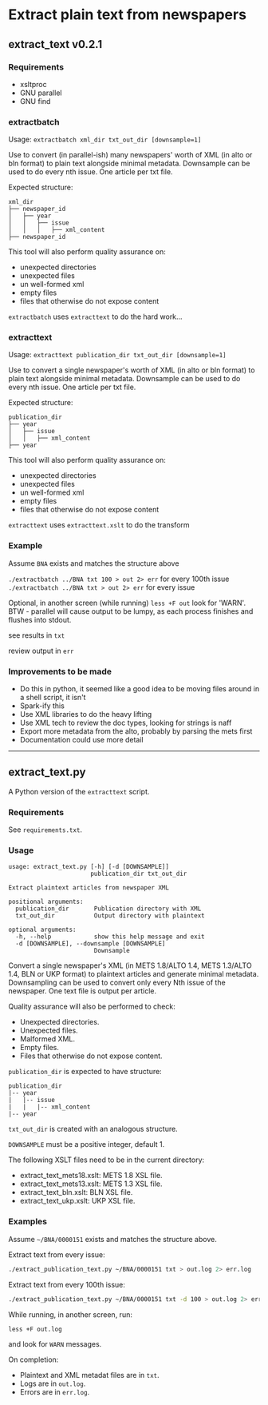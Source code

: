 # Extract plain text from newspapers

## extract_text v0.2.1

### Requirements

* xsltproc
* GNU parallel
* GNU find

### extractbatch

Usage: `extractbatch xml_dir txt_out_dir [downsample=1]`

Use to convert (in parallel-ish) many newspapers' worth of XML
(in alto or bln format) to plain text alongside minimal metadata.
Downsample can be used to do every nth issue. One article per txt file.

Expected structure:
```
xml_dir
├── newspaper_id
│   ├── year
│   │   ├── issue
│   │   │   ├── xml_content
├── newspaper_id
```

This tool will also perform quality assurance on:
- unexpected directories
- unexpected files
- un well-formed xml
- empty files
- files that otherwise do not expose content

`extractbatch` uses `extracttext` to do the hard work...

### extracttext

Usage: `extracttext publication_dir txt_out_dir [downsample=1]`

Use to convert a single newspaper's worth of XML
(in alto or bln format) to plain text alongside minimal metadata.
Downsample can be used to do every nth issue. One article per txt file.

Expected structure:
```
publication_dir
├── year
│   ├── issue
│   │   ├── xml_content
├── year
```

This tool will also perform quality assurance on:
- unexpected directories
- unexpected files
- un well-formed xml
- empty files
- files that otherwise do not expose content

`extracttext` uses `extracttext.xslt` to do the transform

### Example

Assume `BNA` exists and matches the structure above

`./extractbatch ../BNA txt 100 > out 2> err` for every 100th issue
`./extractbatch ../BNA txt > out 2> err` for every issue

Optional, in another screen (while running) `less +F out` look for 'WARN'. BTW - parallel will cause output to be lumpy, as each process finishes and flushes into stdout.

see results in `txt`

review output in `err`

### Improvements to be made

* Do this in python, it seemed like a good idea to be moving files around in a shell script, it isn't
* Spark-ify this
* Use XML libraries to do the heavy lifting
* Use XML tech to review the doc types, looking for strings is naff
* Export more metadata from the alto, probably by parsing the mets first
* Documentation could use more detail

---

## extract_text.py

A Python version of the `extracttext` script.

### Requirements

See `requirements.txt`.

### Usage

```
usage: extract_text.py [-h] [-d [DOWNSAMPLE]]
                       publication_dir txt_out_dir

Extract plaintext articles from newspaper XML

positional arguments:
  publication_dir       Publication directory with XML
  txt_out_dir           Output directory with plaintext

optional arguments:
  -h, --help            show this help message and exit
  -d [DOWNSAMPLE], --downsample [DOWNSAMPLE]
                        Downsample
```

Convert a single newspaper's XML (in METS 1.8/ALTO 1.4, METS 1.3/ALTO
1.4, BLN or UKP format) to plaintext articles and generate minimal
metadata. Downsampling can be used to convert only every Nth issue of
the newspaper. One text file is output per article.

Quality assurance will also be performed to check:

* Unexpected directories.
* Unexpected files.
* Malformed XML.
* Empty files.
* Files that otherwise do not expose content.

`publication_dir` is expected to have structure:

```
publication_dir
|-- year
|   |-- issue
|   |   |-- xml_content
|-- year
```

`txt_out_dir` is created with an analogous structure.

`DOWNSAMPLE` must be a positive integer, default 1.

The following XSLT files need to be in the current directory:

* extract_text_mets18.xslt: METS 1.8 XSL file.
* extract_text_mets13.xslt: METS 1.3 XSL file.
* extract_text_bln.xslt: BLN XSL file.
* extract_text_ukp.xslt: UKP XSL file.

### Examples

Assume `~/BNA/0000151` exists and matches the structure above.

Extract text from every issue:

```bash
./extract_publication_text.py ~/BNA/0000151 txt > out.log 2> err.log
```

Extract text from every 100th issue:

```bash
./extract_publication_text.py ~/BNA/0000151 txt -d 100 > out.log 2> err.log
```

While running, in another screen, run:

```
less +F out.log
```

and look for `WARN` messages.

On completion:

* Plaintext and XML metadat files are in `txt`.
* Logs are in `out.log`.
* Errors are in `err.log`.
